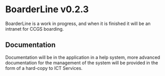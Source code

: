 # BoarderLine v0.2.3
BoarderLine is a work in progress, and when it is finished it will be an intranet for CCGS boarding.

## Documentation
Documentation will be in the application in a help system, more advanced documentation for the management of the system will be provided in the form of a hard-copy to ICT Services.